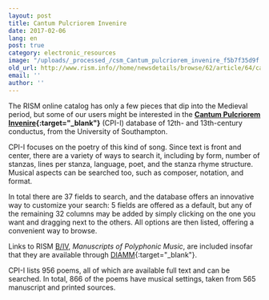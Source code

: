 ```yaml
---
layout: post
title: Cantum Pulcriorem Invenire
date: 2017-02-06
lang: en
post: true
category: electronic_resources
image: "/uploads/_processed_/csm_Cantum_pulcriorem_invenire_f5b7f35d9f.jpg"
old_url: http://www.rism.info//home/newsdetails/browse/62/article/64/cantum-pulcriorem-invenire.html
email: ''
author: ''
---
```



The RISM online catalog has only a few pieces that dip into the Medieval period, but some of our users might be interested in the **[Cantum Pulcriorem Invenire](http://catalogue.conductus.ac.uk/){:target="_blank"}** (CPI-I) database of 12th- and 13th-century conductus, from the University of Southampton.

CPI-I focuses on the poetry of this kind of song. Since text is front and center, there are a variety of ways to search it, including by form, number of stanzas, lines per stanza, language, poet, and the stanza rhyme structure. Musical aspects can be searched too, such as composer, notation, and format.

In total there are 37 fields to search, and the database offers an innovative way to customize your search: 5 fields are offered as a default, but any of the remaining 32 columns may be added by simply clicking on the one you want and dragging next to the others. All options are then listed, offering a convenient way to browse.

Links to RISM [B/IV](/publications.html#c2619), _Manuscripts of Polyphonic Music_, are included insofar that they are available through [DIAMM](http://www.diamm.ac.uk/){:target="_blank"}.

CPI-I lists 956 poems, all of which are available full text and can be searched. In total, 866 of the poems have musical settings, taken from 565 manuscript and printed sources.

<script type="text/javascript">var switchTo5x=true;</script><script type="text/javascript" src="http://w.sharethis.com/button/buttons.js"></script><script type="text/javascript">stLight.options({publisher: "9b601438-1ce1-49d8-bfd7-9cff5df54c17", doNotHash: false, doNotCopy: false, hashAddressBar: false});</script>